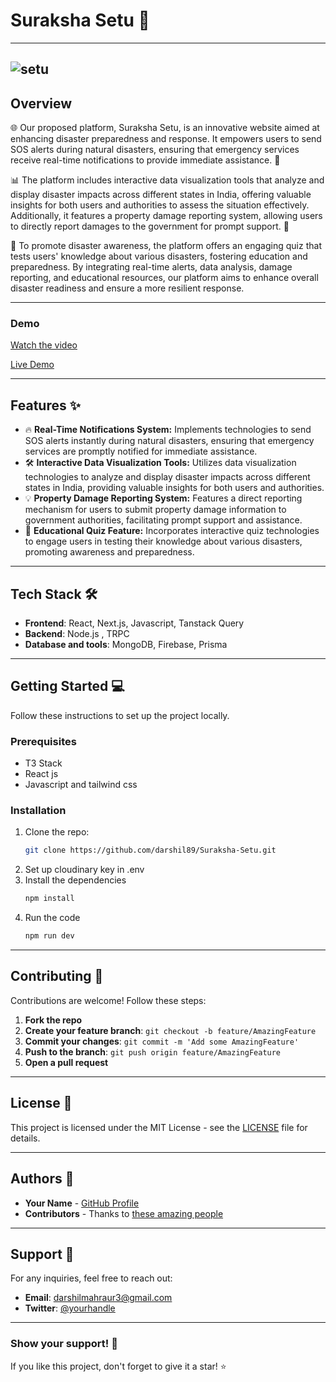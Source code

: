 # **Suraksha Setu** 🚀

---
![setu](https://i.giphy.com/media/v1.Y2lkPTc5MGI3NjExOGsweTNjNGoxbWY0angwZGx2MTM1OHo4eDU2dWg5NTVycGljc2d5NCZlcD12MV9pbnRlcm5hbF9naWZfYnlfaWQmY3Q9Zw/U7bo3ZBR8lcKSmGdlT/giphy.gif)
---

## **Overview**

🌐 Our proposed platform, Suraksha Setu, is an innovative website aimed at enhancing disaster preparedness and response. It empowers users to send SOS alerts during natural disasters, ensuring that emergency services receive real-time notifications to provide immediate assistance. 📡

📊 The platform includes interactive data visualization tools that analyze and display disaster impacts across different states in India, offering valuable insights for both users and authorities to assess the situation effectively. Additionally, it features a property damage reporting system, allowing users to directly report damages to the government for prompt support. 📝

🧠 To promote disaster awareness, the platform offers an engaging quiz that tests users' knowledge about various disasters, fostering education and preparedness. By integrating real-time alerts, data analysis, damage reporting, and educational resources, our platform aims to enhance overall disaster readiness and ensure a more resilient response.


---

### **Demo**

[Watch the video](https://drive.google.com/file/d/1wf_yLy-UInN39Ts8CxUgYOuO8q2Dt51i/view?usp=drive_link)

[Live Demo](https://suraksha-setuu.vercel.app/)

---

## **Features** ✨

- 🔥 **Real-Time Notifications System:** Implements technologies to send SOS alerts instantly during natural disasters, ensuring that emergency services are promptly notified for immediate assistance.
- 🛠️ **Interactive Data Visualization Tools:** Utilizes data visualization technologies to analyze and display disaster impacts across different states in India, providing valuable insights for both users and authorities.
- 💡 **Property Damage Reporting System:** Features a direct reporting mechanism for users to submit property damage information to government authorities, facilitating prompt support and assistance.
- 🚀 **Educational Quiz Feature:** Incorporates interactive quiz technologies to engage users in testing their knowledge about various disasters, promoting awareness and preparedness.

---

## **Tech Stack** 🛠️

- **Frontend**: React, Next.js, Javascript, Tanstack Query
- **Backend**: Node.js , TRPC
- **Database and tools**: MongoDB, Firebase, Prisma

---

## **Getting Started** 💻

Follow these instructions to set up the project locally.

### **Prerequisites**

- T3 Stack
- React js
- Javascript and tailwind css

### **Installation**

1. Clone the repo:
   ```bash
   git clone https://github.com/darshil89/Suraksha-Setu.git
   ```
2. Set up cloudinary key in .env
3. Install the dependencies
    ```bash
   npm install
   ```
4. Run the code
    ```bash
   npm run dev
   ```

---

## **Contributing** 🤝

Contributions are welcome! Follow these steps:

1. **Fork the repo**
2. **Create your feature branch**: `git checkout -b feature/AmazingFeature`
3. **Commit your changes**: `git commit -m 'Add some AmazingFeature'`
4. **Push to the branch**: `git push origin feature/AmazingFeature`
5. **Open a pull request**

---

## **License** 📝

This project is licensed under the MIT License - see the [LICENSE](LICENSE) file for details.

---

## **Authors** 👥

- **Your Name** - [GitHub Profile](https://github.com/darshil89)
- **Contributors** - Thanks to [these amazing people](https://github.com/darshil89/Suraksha-Setu/contributors)

---

## **Support** 💬

For any inquiries, feel free to reach out:

- **Email**: darshilmahraur3@gmail.com
- **Twitter**: [@yourhandle](https://x.com/DMahraur?t=vJsxXpuPpqOON9kH4Tr8jw&s=09)

---

### **Show your support!** 🌟

If you like this project, don't forget to give it a star! ⭐

